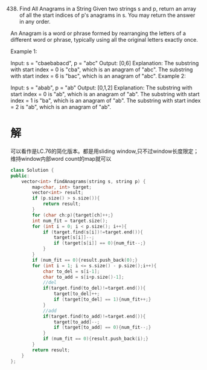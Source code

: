438. Find All Anagrams in a String
Given two strings s and p, return an array of all the start indices of p's anagrams in s. You may return the answer in any order.

An Anagram is a word or phrase formed by rearranging the letters of a different word or phrase, typically using all the original letters exactly once.

 

Example 1:

Input: s = "cbaebabacd", p = "abc"
Output: [0,6]
Explanation:
The substring with start index = 0 is "cba", which is an anagram of "abc".
The substring with start index = 6 is "bac", which is an anagram of "abc".
Example 2:

Input: s = "abab", p = "ab"
Output: [0,1,2]
Explanation:
The substring with start index = 0 is "ab", which is an anagram of "ab".
The substring with start index = 1 is "ba", which is an anagram of "ab".
The substring with start index = 2 is "ab", which is an anagram of "ab".

# 解
可以看作是LC.76的简化版本。都是用sliding window,只不过window长度限定；维持window内部word count的map就可以
```c++
class Solution {
public:
    vector<int> findAnagrams(string s, string p) {
        map<char, int> target;
        vector<int> result;
        if (p.size() > s.size()){
            return result;
        }
        for (char ch:p){target[ch]++;}
        int num_fit = target.size();
        for (int i = 0; i < p.size(); i++){
            if (target.find(s[i])!=target.end()){
                target[s[i]]--;
                if (target[s[i]] == 0){num_fit--;}
            }
        }
        if (num_fit == 0){result.push_back(0);}
        for (int i = 1; i <= s.size() - p.size();i++){
            char to_del = s[i-1];
            char to_add = s[i+p.size()-1];
            //del
            if(target.find(to_del)!=target.end()){
                target[to_del]++;
                if (target[to_del] == 1){num_fit++;} 
            }
            //add
            if(target.find(to_add)!=target.end()){
                target[to_add]--;
                if (target[to_add] == 0){num_fit--;} 
            }
            if (num_fit == 0){result.push_back(i);}
        }
        return result;
    }
};
``` 